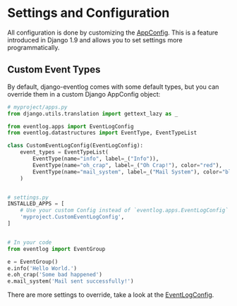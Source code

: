 # Settings and Configuration

All configuration is done by customizing the [AppConfig]. This is a feature introduced 
in Django 1.9 and allows you to set settings more programmatically.

Custom Event Types
------------------

By default, django-eventlog comes with some default types, but you can override them in 
a custom Django AppConfig object:

```python
# myproject/apps.py
from django.utils.translation import gettext_lazy as _

from eventlog.apps import EventLogConfig
from eventlog.datastructures import EventType, EventTypeList

class CustomEventLogConfig(EventLogConfig):
    event_types = EventTypeList(
        EventType(name="info", label=_("Info")),
        EventType(name="oh_crap", label=_("Oh Crap!"), color="red"),
        EventType(name="mail_system", label=_("Mail System"), color="blue"),
    )


# settings.py
INSTALLED_APPS = [
    # Use your custom Config instead of `eventlog.apps.EventLogConfig`
    'myproject.CustomEventLogConfig',
]


# In your code
from eventlog import EventGroup

e = EventGroup()
e.info('Hello World.')
e.oh_crap('Some bad happened')
e.mail_system('Mail sent successfully!')
```

There are more settings to override, take a look at the [EventLogConfig].

[AppConfig]: https://docs.djangoproject.com/en/1.9/ref/applications/
[EventLogConfig]: https://github.com/bartTC/django-eventlog/blob/master/eventlog/apps.py
